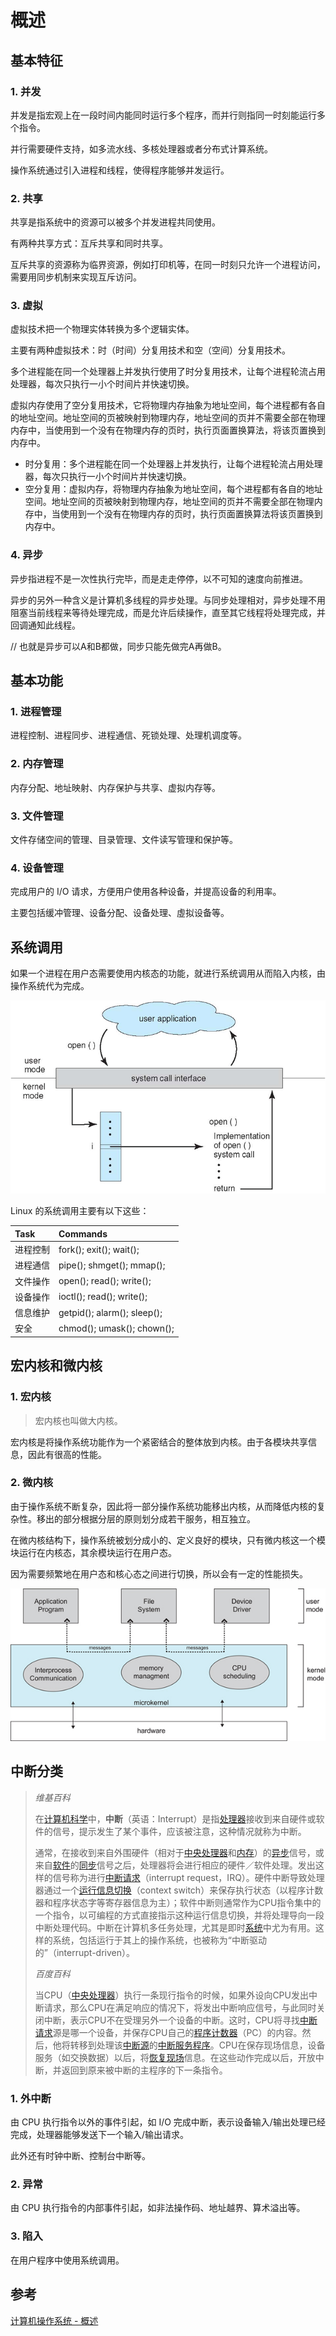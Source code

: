 # 概述

## 基本特征

### 1. 并发

并发是指宏观上在一段时间内能同时运行多个程序，而并行则指同一时刻能运行多个指令。

并行需要硬件支持，如多流水线、多核处理器或者分布式计算系统。

操作系统通过引入进程和线程，使得程序能够并发运行。

### 2. 共享

共享是指系统中的资源可以被多个并发进程共同使用。

有两种共享方式：互斥共享和同时共享。

互斥共享的资源称为临界资源，例如打印机等，在同一时刻只允许一个进程访问，需要用同步机制来实现互斥访问。

### 3. 虚拟

虚拟技术把一个物理实体转换为多个逻辑实体。

主要有两种虚拟技术：时（时间）分复用技术和空（空间）分复用技术。

多个进程能在同一个处理器上并发执行使用了时分复用技术，让每个进程轮流占用处理器，每次只执行一小个时间片并快速切换。

虚拟内存使用了空分复用技术，它将物理内存抽象为地址空间，每个进程都有各自的地址空间。地址空间的页被映射到物理内存，地址空间的页并不需要全部在物理内存中，当使用到一个没有在物理内存的页时，执行页面置换算法，将该页置换到内存中。

* 时分复用：多个进程能在同一个处理器上并发执行，让每个进程轮流占用处理器，每次只执行一小个时间片并快速切换。
* 空分复用：虚拟内存，将物理内存抽象为地址空间，每个进程都有各自的地址空间。地址空间的页被映射到物理内存，地址空间的页并不需要全部在物理内存中，当使用到一个没有在物理内存的页时，执行页面置换算法将该页置换到内存中。

### 4. 异步

异步指进程不是一次性执行完毕，而是走走停停，以不可知的速度向前推进。

异步的另外一种含义是计算机多线程的异步处理。与同步处理相对，异步处理不用阻塞当前线程来等待处理完成，而是允许后续操作，直至其它线程将处理完成，并回调通知此线程。

// 也就是异步可以A和B都做，同步只能先做完A再做B。

## 基本功能

### 1. 进程管理

进程控制、进程同步、进程通信、死锁处理、处理机调度等。

### 2. 内存管理

内存分配、地址映射、内存保护与共享、虚拟内存等。

### 3. 文件管理

文件存储空间的管理、目录管理、文件读写管理和保护等。

### 4. 设备管理

完成用户的 I/O 请求，方便用户使用各种设备，并提高设备的利用率。

主要包括缓冲管理、设备分配、设备处理、虛拟设备等。

## 系统调用

如果一个进程在用户态需要使用内核态的功能，就进行系统调用从而陷入内核，由操作系统代为完成。

![](../../.gitbook/assets/image%20%2857%29.png)

Linux 的系统调用主要有以下这些：

| Task | Commands |
| :--- | :--- |
| 进程控制 | fork\(\); exit\(\); wait\(\); |
| 进程通信 | pipe\(\); shmget\(\); mmap\(\); |
| 文件操作 | open\(\); read\(\); write\(\); |
| 设备操作 | ioctl\(\); read\(\); write\(\); |
| 信息维护 | getpid\(\); alarm\(\); sleep\(\); |
| 安全 | chmod\(\); umask\(\); chown\(\); |

## 宏内核和微内核

### 1. 宏内核

> 宏内核也叫做大内核。

宏内核是将操作系统功能作为一个紧密结合的整体放到内核。由于各模块共享信息，因此有很高的性能。

### 2. 微内核

由于操作系统不断复杂，因此将一部分操作系统功能移出内核，从而降低内核的复杂性。移出的部分根据分层的原则划分成若干服务，相互独立。

在微内核结构下，操作系统被划分成小的、定义良好的模块，只有微内核这一个模块运行在内核态，其余模块运行在用户态。

因为需要频繁地在用户态和核心态之间进行切换，所以会有一定的性能损失。

![](../../.gitbook/assets/image%20%2856%29.png)

## 中断分类

> _维基百科_
>
> 在[计算机科学](https://zh.wikipedia.org/wiki/%E8%AE%A1%E7%AE%97%E6%9C%BA%E7%A7%91%E5%AD%A6)中，**中断**（英语：Interrupt）是指[处理器](https://zh.wikipedia.org/wiki/%E4%B8%AD%E5%A4%AE%E8%99%95%E7%90%86%E5%99%A8)接收到来自硬件或软件的信号，提示发生了某个事件，应该被注意，这种情况就称为中断。
>
> 通常，在接收到来自外围硬件（相对于[中央处理器](https://zh.wikipedia.org/wiki/%E4%B8%AD%E5%A4%AE%E5%A4%84%E7%90%86%E5%99%A8)和[内存](https://zh.wikipedia.org/wiki/%E5%86%85%E5%AD%98)）的[异步](https://zh.wikipedia.org/wiki/%E7%95%B0%E6%AD%A5)信号，或来自[软件](https://zh.wikipedia.org/wiki/%E8%BD%AF%E4%BB%B6)的[同步](https://zh.wikipedia.org/wiki/%E5%90%8C%E6%AD%A5)信号之后，处理器将会进行相应的硬件／软件处理。发出这样的信号称为进行[中断请求](https://zh.wikipedia.org/w/index.php?title=%E4%B8%AD%E6%96%AD%E8%AF%B7%E6%B1%82&action=edit&redlink=1)（interrupt request，IRQ）。硬件中断导致处理器通过一个[运行信息切换](https://zh.wikipedia.org/wiki/%E4%B8%8A%E4%B8%8B%E6%96%87%E4%BA%A4%E6%8F%9B)（context switch）来保存执行状态（以程序计数器和程序状态字等寄存器信息为主）；软件中断则通常作为CPU指令集中的一个指令，以可编程的方式直接指示这种运行信息切换，并将处理导向一段中断处理代码。中断在计算机多任务处理，尤其是即时[系统](https://zh.wikipedia.org/wiki/%E7%B3%BB%E7%BB%9F)中尤为有用。这样的系统，包括运行于其上的操作系统，也被称为“中断驱动的”（interrupt-driven）。
>
> _百度百科_
>
> 当CPU（[中央处理器](https://baike.baidu.com/item/%E4%B8%AD%E5%A4%AE%E5%A4%84%E7%90%86%E5%99%A8)）执行一条现行指令的时候，如果外设向CPU发出中断请求，那么CPU在满足响应的情况下，将发出中断响应信号，与此同时关闭中断，表示CPU不在受理另外一个设备的中断。这时，CPU将寻找[中断请求](https://baike.baidu.com/item/%E4%B8%AD%E6%96%AD%E8%AF%B7%E6%B1%82)源是哪一个设备，并保存CPU自己的[程序计数器](https://baike.baidu.com/item/%E7%A8%8B%E5%BA%8F%E8%AE%A1%E6%95%B0%E5%99%A8)（PC）的内容。然后，他将转移到处理该[中断源](https://baike.baidu.com/item/%E4%B8%AD%E6%96%AD%E6%BA%90)的[中断服务程序](https://baike.baidu.com/item/%E4%B8%AD%E6%96%AD%E6%9C%8D%E5%8A%A1%E7%A8%8B%E5%BA%8F)。CPU在保存现场信息，设备服务（如交换数据）以后，将[恢复现场](https://baike.baidu.com/item/%E6%81%A2%E5%A4%8D%E7%8E%B0%E5%9C%BA)信息。在这些动作完成以后，开放中断，并返回到原来被中断的主程序的下一条指令。

### 1. 外中断

由 CPU 执行指令以外的事件引起，如 I/O 完成中断，表示设备输入/输出处理已经完成，处理器能够发送下一个输入/输出请求。

此外还有时钟中断、控制台中断等。

### 2. 异常

由 CPU 执行指令的内部事件引起，如非法操作码、地址越界、算术溢出等。

### 3. 陷入

在用户程序中使用系统调用。

## 参考

[计算机操作系统 - 概述](http://www.cyc2018.xyz/%E8%AE%A1%E7%AE%97%E6%9C%BA%E5%9F%BA%E7%A1%80/%E6%93%8D%E4%BD%9C%E7%B3%BB%E7%BB%9F%E5%9F%BA%E7%A1%80/%E8%AE%A1%E7%AE%97%E6%9C%BA%E6%93%8D%E4%BD%9C%E7%B3%BB%E7%BB%9F%20-%20%E6%A6%82%E8%BF%B0.html)

